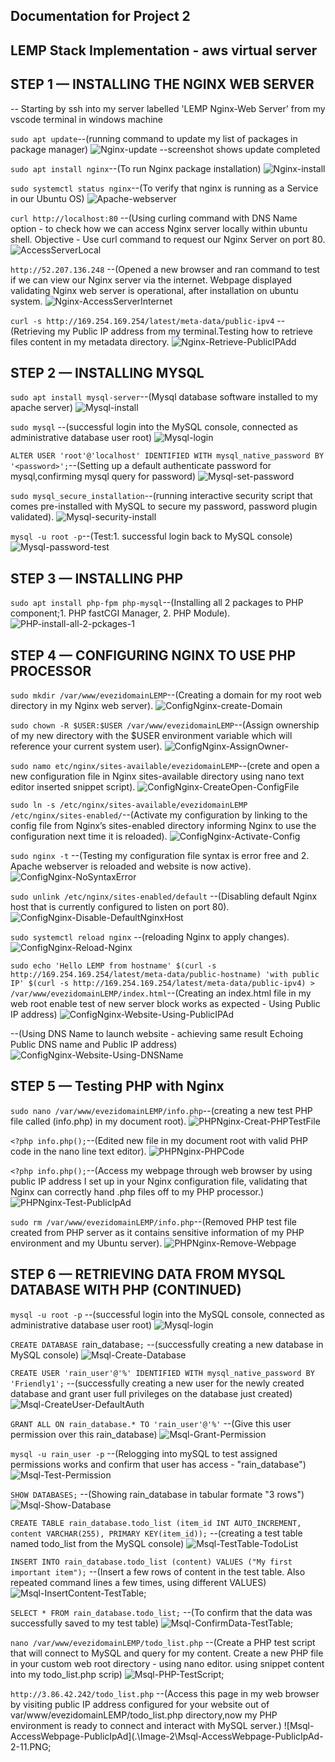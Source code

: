 ## Documentation for Project 2
## LEMP Stack Implementation  - aws virtual server

## STEP 1 — INSTALLING THE NGINX WEB SERVER

-- Starting by ssh into my server labelled 'LEMP Nginx-Web Server' from my vscode terminal in windows machine 

`sudo apt update`--(running command to update my list of packages in package manager)
![Nginx-update](.\Image-2\Nginx-Update-1.PNG) --screenshot shows update completed 

`sudo apt install nginx`--(To run Nginx package installation)
![Nginx-install](.\Image-2\Nginx-Install-2.PNG)

`sudo systemctl status nginx`--(To verify that nginx is running as a Service in our Ubuntu OS)
![Apache-webserver](.\Images-1\Apache-webserver-3.PNG)

`curl http://localhost:80` --(Using curling command with DNS Name option - to check how we can access Nginx server locally within ubuntu shell. Objective - Use curl command to request our Nginx Server on port 80.
![AccessServerLocal](.\Image-2\Nginx-AccessServerLocal-4.PNG)

`http://52.207.136.248` --(Opened a new browser and ran command to test if we can view our Nginx server via the internet. Webpage displayed validating Nginx web server is operational, after installation on ubuntu system.
![Nginx-AccessServerInternet](.\Image-2\Nginx-AccessServerinternet-5.PNG)

`curl -s http://169.254.169.254/latest/meta-data/public-ipv4` --(Retrieving my Public IP address from my terminal.Testing how to retrieve files content in my metadata directory.
![Nginx-Retrieve-PublicIPAdd](.\Image-2\Nginx-Retrieve-PublicIPAdd-6.PNG)

## STEP 2 — INSTALLING MYSQL

`sudo apt install mysql-server`--(Mysql database software installed to my apache server)
![Mysql-install](.\Image-2\Mysql-install-1.PNG)

`sudo mysql` --(successful login into the MySQL console, connected as administrative database user root)
![Mysql-login](.\Image-2\Mysql-Login-2.PNG)

`ALTER USER 'root'@'localhost' IDENTIFIED WITH mysql_native_password BY '<password>';`--(Setting up a default authenticate password for mysql,confirming mysql query for password)
![Mysql-set-password](.\Images-1\Mysql-set-password-3.PNG)

`sudo mysql_secure_installation`--(running interactive security script that comes pre-installed with MySQL to secure my password, password plugin validated).
![Mysql-security-install](.\Image-2\Mysql-securrity-installed-4.PNG)

`mysql -u root -p`--(Test:1. successful login back to MySQL console)
![Mysql-password-test](.\Image-2\Mysql-Password-Test-5.PNG)

## STEP 3 — INSTALLING PHP

`sudo apt install php-fpm php-mysql`--(Installing all 2 packages to PHP component;1. PHP fastCGI Manager, 2. PHP Module).
![PHP-install-all-2-pckages-1](.\Image-2\PHP-Install-all-2-Packages-1.PNG)

## STEP 4 — CONFIGURING NGINX TO USE PHP PROCESSOR

`sudo mkdir /var/www/evezidomainLEMP`--(Creating a domain for my root web directory in my Nginx web server).
![ConfigNginx-create-Domain](.\Image-2\ConfigNginx-create-Domain-1.PNG)

`sudo chown -R $USER:$USER /var/www/evezidomainLEMP`--(Assign ownership of my new directory with the $USER environment variable which will reference your current system user).
![ConfigNginx-AssignOwner-](.\Image-2\ConfigNginx-AssignOwner-2.PNG)

`sudo namo etc/nginx/sites-available/evezidomainLEMP`--(crete and open a new configuration file in Nginx sites-available directory using nano text editor inserted snippet script).
![ConfigNginx-CreateOpen-ConfigFile](.\Image-2\ConfigNginx-CreateOpen-ConfigFile-3.PNG)

`sudo ln -s /etc/nginx/sites-available/evezidomainLEMP /etc/nginx/sites-enabled/`--(Activate my configuration by linking to the config file from Nginx’s sites-enabled directory informing Nginx to use the configuration next time it is reloaded).
![ConfigNginx-Activate-Config](.\Image-2\ConfigNginx-Activate-Config-4.PNG)

`sudo nginx -t` --(Testing my configuration file syntax is error free and 2. Apache webserver is reloaded and website is now active).
![ConfigNginx-NoSyntaxError](.\Image-2\ConfigNginx-NoSyntaxError-5.PNG)

`sudo unlink /etc/nginx/sites-enabled/default` --(Disabling default Nginx host that is currently configured to listen on port 80).
![ConfigNginx-Disable-DefaultNginxHost](.\Image-2\ConfigNginx-Disable-DefaultNginxHost-6.PNG)

`sudo systemctl reload nginx` --(reloading Nginx to apply changes).
![ConfigNginx-Reload-Nginx](.\Image-2\ConfigNginx-Reload-Nginx-7.PNG)

`sudo echo 'Hello LEMP from hostname' $(curl -s http://169.254.169.254/latest/meta-data/public-hostname) 'with public IP' $(curl -s http://169.254.169.254/latest/meta-data/public-ipv4) > /var/www/evezidomainLEMP/index.html`--(Creating an index.html file in my web root enable test of new server block works as expected - Using Public IP address)
![ConfigNginx-Website-Using-PublicIPAd](.\Image-2\ConfigNginx-Website-Using-PublicIPAd-8.PNG)

--(Using DNS Name to launch website - achieving same result Echoing Public DNS name and Public IP address)
![ConfigNginx-Website-Using-DNSName](.\Image-2\ConfigNginx-Website-Using-DNSName-9.PNG)

## STEP 5 — Testing PHP with Nginx

 `sudo nano /var/www/evezidomainLEMP/info.php`--(creating a new test PHP file called (info.php) in my document root).
![PHPNginx-Creat-PHPTestFile](./Image-2\PHPNginx-Creat-PHPTestFile-1.PNG)

`<?php info.php();`--(Edited new file in my document root with valid PHP code in the nano line text editor).
![PHPNginx-PHPCode](.\Image-2\PHPNginx-Creat-PHPTestFile-2.PNG)

`<?php info.php();`--(Access my webpage through web browser by using public IP address I set up in your Nginx configuration file, validating that Nginx can correctly hand .php files off to my PHP processor.)
![PHPNginx-Test-PublicIpAd](.\Image-2\PHPNginx-Test-PublicIpAd-3.PNG)

`sudo rm /var/www/evezidomainLEMP/info.php`--(Removed PHP test file created from PHP server as it contains sensitive information of my PHP environment and my Ubuntu server).
![PHPNginx-Remove-Webpage](.\Image-2\PHPNginx-Remove-Webpage-4.PNG)

## STEP 6 — RETRIEVING DATA FROM MYSQL DATABASE WITH PHP (CONTINUED)
`mysql -u root -p` --(successful login into the MySQL console, connected as administrative database user root)
![Mysql-login](.\Image-2\Msql-Login-2-1.PNG)

`CREATE DATABASE `rain_database`;` --(successfully creating a new database in MySQL console)
![Msql-Create-Database](.\Image-2\Msql-Create-Database-2-2.PNG)

`CREATE USER 'rain_user'@'%' IDENTIFIED WITH mysql_native_password BY 'Friendly1';` --(successfully creating a new user for the newly created database and grant user full privileges on the database just created)
![Msql-CreateUser-DefaultAuth](.\Image-2\Msql-CreateUser-DefaultAuth-2-3.PNG)

`GRANT ALL ON rain_database.* TO 'rain_user'@'%'` --(Give this user permission over this rain_database)
![Msql-Grant-Permission](.\Image-2\Msql-Grant-Permission-2-4.PNG)

`mysql -u rain_user -p` --(Relogging into mySQL to test assigned permissions works and confirm that user has access  - "rain_database")
![Msql-Test-Permission](.\Image-2\Msql-Test-Permission-2-5.PNG)

`SHOW DATABASES;` --(Showing rain_database in tabular formate "3 rows")
![Msql-Show-Database](.\Image-2\Msql-Show-Database-2-6.PNG)

`CREATE TABLE rain_database.todo_list (item_id INT AUTO_INCREMENT, content VARCHAR(255), PRIMARY KEY(item_id));` --(creating a test table named todo_list from the MySQL console)
![Msql-TestTable-TodoList](.\Image-2\Msql-TestTable-TodoList-2-7.PNG)

`INSERT INTO rain_database.todo_list (content) VALUES ("My first important item");` --(Insert a few rows of content in the test table. Also repeated command lines a few times, using different VALUES)
![Msql-InsertContent-TestTable](.\Image-2\Msql-InsertContent-TestTable-2-8.PNG); 

`SELECT * FROM rain_database.todo_list;` --(To confirm that the data was successfully saved to my test table)
![Msql-ConfirmData-TestTable](.\Image-2\Msql-ConfirmData-Table-2-9.PNG);

`nano /var/www/evezidomainLEMP/todo_list.php` --(Create a PHP test script that will connect to MySQL and query for my content. Create a new PHP file in your custom web root directory -  using nano editor. using snippet content into my todo_list.php scrip)
![Msql-PHP-TestScript](.\Image-2\Msql-PHP-TestScript-2-10.PNG);

`http://3.86.42.242/todo_list.php` --(Access this page in my web browser by visiting public IP address configured for your website out of var/www/evezidomainLEMP/todo_list.php directory,now my PHP environment is ready to connect and interact with MySQL server.)
![Msql-AccessWebpage-PublicIpAd](.\Image-2\Msql-AccessWebpage-PublicIpAd-2-11.PNG;

